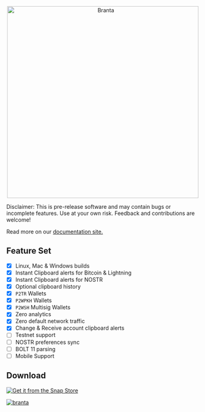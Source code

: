 <p align="center">
  <picture>
    <source media="(prefers-color-scheme: dark)" srcset="https://github.com/BrantaOps/Assets/blob/main/Logos/logo-cropped-white.png?raw=true">
    <source media="(prefers-color-scheme: light)" srcset="https://github.com/BrantaOps/Assets/blob/main/Logos/logo-cropped-black.png?raw=true">
    <img alt="Branta" src="Branta/Assets/goldblackcropped.jpg" width="500">
  </picture>
</p>

Disclaimer: This is pre-release software and may contain bugs or incomplete features. Use at your own risk. Feedback and contributions are welcome!

Read more on our [documentation site.](https://docs.branta.pro/)

## Feature Set
- [X] Linux, Mac & Windows builds
- [X] Instant Clipboard alerts for Bitcoin & Lightning
- [X] Instant Clipboard alerts for NOSTR
- [X] Optional clipboard history
- [X] `P2TR` Wallets
- [X] `P2WPKH` Wallets
- [X] `P2WSH` Multisig Wallets
- [X] Zero analytics
- [X] Zero default network traffic
- [X] Change & Receive account clipboard alerts
- [ ] Testnet support
- [ ] NOSTR preferences sync
- [ ] BOLT 11 parsing
- [ ] Mobile Support

## Download

<a href="https://snapcraft.io/branta" target="_blank">
  <picture>
    <source media="(prefers-color-scheme: dark)" srcset="https://snapcraft.io/static/images/badges/en/snap-store-black.svg">
    <source media="(prefers-color-scheme: light)" srcset="https://snapcraft.io/static/images/badges/en/snap-store-white.svg">
    <img alt="Get it from the Snap Store" src="Branta/Assets/goldblackcropped.jpg">
  </picture>
</a>

[![branta](https://snapcraft.io/branta/badge.svg)](https://snapcraft.io/branta)
